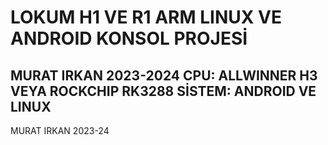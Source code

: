 # LOKUM H1 VE R1 ARM LINUX VE ANDROID KONSOL PROJESİ 
MURAT IRKAN 2023-2024 
CPU: ALLWINNER H3 VEYA ROCKCHIP RK3288
SİSTEM: ANDROID VE LINUX
----------------------------------------------
MURAT IRKAN 2023-24
